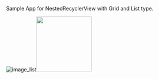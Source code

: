 Sample App for NestedRecyclerView with Grid and List type.

![image_list](https://github.com/monikamiyani/NestedRecyclerView-With-Grid-List/assets/88763490/598eca75-ee26-4d48-844f-808fc55ffd1c)<img src="[https://your-image-url.type](https://github.com/monikamiyani/NestedRecyclerView-With-Grid-List/assets/88763490/598eca75-ee26-4d48-844f-808fc55ffd1c)https://github.com/monikamiyani/NestedRecyclerView-With-Grid-List/assets/88763490/598eca75-ee26-4d48-844f-808fc55ffd1c" width="150" height="150">
